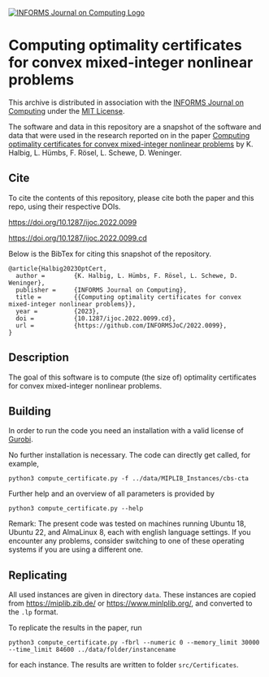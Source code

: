 [![INFORMS Journal on Computing Logo](https://INFORMSJoC.github.io/logos/INFORMS_Journal_on_Computing_Header.jpg)](https://pubsonline.informs.org/journal/ijoc)

# Computing optimality certificates for convex mixed-integer nonlinear problems

This archive is distributed in association with the [INFORMS Journal on
Computing](https://pubsonline.informs.org/journal/ijoc) under the [MIT License](LICENSE).

The software and data in this repository are a snapshot of the software and data
that were used in the research reported on in the paper
[Computing optimality certificates for convex mixed-integer nonlinear problems](https://doi.org/10.1287/ijoc.2022.0099) by K. Halbig, L. Hümbs, F. Rösel, L. Schewe, D. Weninger.

## Cite

To cite the contents of this repository, please cite both the paper and this repo, using their respective DOIs.

https://doi.org/10.1287/ijoc.2022.0099

https://doi.org/10.1287/ijoc.2022.0099.cd

Below is the BibTex for citing this snapshot of the repository.

```
@article{Halbig2023OptCert,
  author =        {K. Halbig, L. Hümbs, F. Rösel, L. Schewe, D. Weninger},
  publisher =     {INFORMS Journal on Computing},
  title =         {{Computing optimality certificates for convex mixed-integer nonlinear problems}},
  year =          {2023},
  doi =           {10.1287/ijoc.2022.0099.cd},
  url =           {https://github.com/INFORMSJoC/2022.0099},
}
```

## Description

The goal of this software is to compute (the size of) optimality certificates for convex mixed-integer nonlinear problems.

## Building

In order to run the code you need an installation with a valid license of [Gurobi](https://www.gurobi.com/).

No further installation is necessary. The code can directly get called, for example,
```
python3 compute_certificate.py -f ../data/MIPLIB_Instances/cbs-cta
```
Further help and an overview of all parameters is provided by
```
python3 compute_certificate.py --help
```

Remark: The present code was tested on machines running Ubuntu 18, Ubuntu 22, and AlmaLinux 8, each with english language settings.
If you encounter any problems, consider switching to one of these operating systems if you are using a different one.

## Replicating

All used instances are given in directory `data`. These instances are copied from https://miplib.zib.de/ or https://www.minlplib.org/, and converted to the `.lp` format.

To replicate the results in the paper, run

```
python3 compute_certificate.py -fbrl --numeric 0 --memory_limit 30000 --time_limit 84600 ../data/folder/instancename
```
for each instance. The results are written to folder `src/Certificates`.